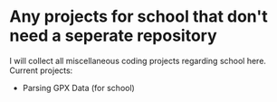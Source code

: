 # Any projects for school that don't need a seperate repository

I will collect all miscellaneous coding projects regarding school here.
Current projects:
- Parsing GPX Data (for school)
